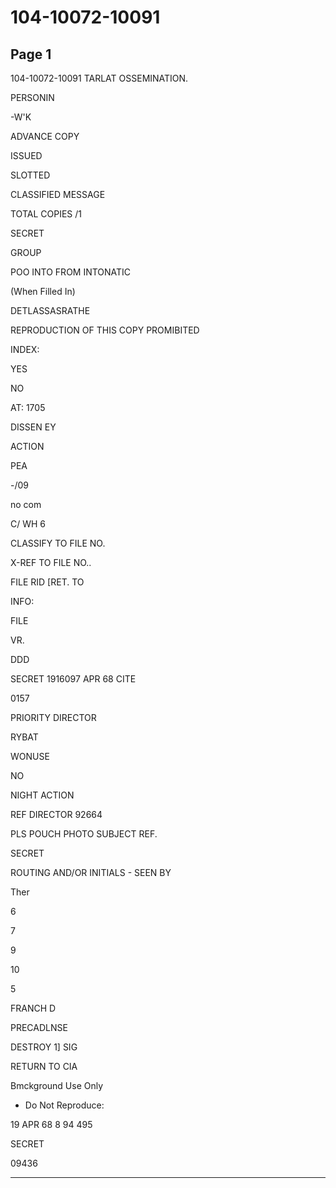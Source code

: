 # 104-10072-10091

## Page 1

104-10072-10091 TARLAT OSSEMINATION.

PERSONIN

-W'K

ADVANCE COPY

ISSUED

SLOTTED

CLASSIFIED MESSAGE

TOTAL COPIES /1

SECRET

GROUP

POO INTO FROM INTONATIC

(When Filled In)

DETLASSASRATHE

REPRODUCTION OF THIS COPY PROMIBITED

INDEX:

YES

NO

AT: 1705

DISSEN EY

ACTION

PEA

-/09

no com

C/ WH 6

CLASSIFY TO FILE NO.

X-REF TO FILE NO..

FILE RID [RET. TO

INFO:

FILE

VR.

DDD

SECRET 1916097 APR 68 CITE

0157

PRIORITY DIRECTOR

RYBAT

WONUSE

NO

NIGHT ACTION

REF DIRECTOR 92664

PLS POUCH PHOTO SUBJECT REF.

SECRET

ROUTING AND/OR INITIALS - SEEN BY

Ther

6

7

9

10

5

FRANCH D

PRECADLNSE

DESTROY 1] SIG

RETURN TO CIA

Bmckground Use Only

* Do Not Reproduce:

19 APR 68 8 94 495

SECRET

09436

---

